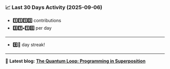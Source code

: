 <!--START_STATS-->
### 📈 Last 30 Days Activity (2025-09-06)  
- **1️⃣1️⃣1️⃣3️⃣** contributions  
- **3️⃣7️⃣•1️⃣0️⃣** per day
---
- **9️⃣🎱** day streak!
---
📝 **Latest blog:** [**The Quantum Loop: Programming in Superposition**](https://andriak.com/blog/quantum-loop)
<!--END_STATS-->
